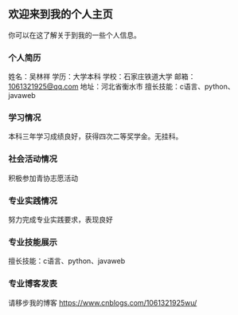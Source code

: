 ## 欢迎来到我的个人主页

你可以在这了解关于到我的一些个人信息。

### 个人简历
姓名：吴林祥
学历：大学本科
学校：石家庄铁道大学
邮箱：1061321925@qq.com
地址：河北省衡水市
擅长技能：c语言、python、javaweb
### 学习情况
本科三年学习成绩良好，获得四次二等奖学金。无挂科。
### 社会活动情况
积极参加青协志愿活动
### 专业实践情况
努力完成专业实践要求，表现良好
### 专业技能展示
擅长技能：c语言、python、javaweb
### 专业博客发表
请移步我的博客 https://www.cnblogs.com/1061321925wu/

